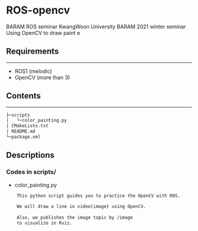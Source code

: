 # ROS-opencv

BARAM ROS seminar KwangWoon University BARAM 2021 winter seminar Using OpenCV to draw paint e

## Requirements
-----------
* ROS1 (melodic)
* OpenCV (more than 3)

## Contents
-----------

```sh
├─scripts
|   └─color_painting.py   
| CMakeLists.txt   
| README.md   
└─package.xml   
```

## Descriptions
### Codes in scripts/

* color_painting.py

```sh
    This python script guides you to practice the OpenCV with ROS.
    
    We will draw a line in video(image) using OpenCV.
    
    Also, we publishes the image topic by /image
    to visualize in Rviz.
  
```
